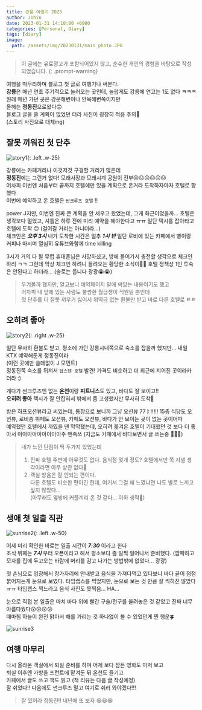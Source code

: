 ```yaml
---
title: 강릉 여행기 2023
author: Johin
date: 2023-01-31 14:10:00 +0900
categories: [Personal, Diary]
tags: [diary]
image:
  path: /assets/img/20230131/main_photo.JPG
---
```


> 이 글에는 유료광고가 포함되어있지 않고, 순수한 개인의 경험을 바탕으로 작성되었습니다.
{: .prompt-warning}

여행을 마무리하며 블로그 첫 글로 여행기나 써본다.  
**강릉**은 매년 연초 주기적으로 놀러오는 곳인데, 놀랍게도 강릉에 연고는 1도 없다 ㅋㅋㅋ  
원래 매년 가던 곳은 강문해변이나 안목해변쪽이지만  
올해는 **정동진**으로왔다🙃  
블로그 글을 쓸 계획이 없었던 터라 사진이 굉장히 적음 주의🚨  
(스토리 사진으로 대체ing)

## 잘못 끼워진 첫 단추

![story1](/assets/img/20230131/story1.jpg){: .left .w-25}

강릉에는 카페거리나 이것저것 구경할 거리가 많은데  
**정동진**에는 그런거 없다! 모래사장과 모래시계 공원이 전부😐😐😐😐😐😐  
어차피 이번엔 처음부터 끝까지 호텔에만 있을 계획으로 온거라 도착하자마자 호텔로 향했다  
이번에 예약하고 온 호텔은 `썬크루즈 호텔` !!

power J지만, 이번엔 진짜 큰 계획을 안 세우고 왔었는데, 그게 화근이었을까... 호텔은 생각보다 멀었고, 셔틀은 하루 전에 미리 예약을 해야한다고 ㅠㅠ 일단 택시를 잡아타고 호텔에 도착 🙃 (걸어갈 거리는 아니더라...)  
체크인은 __*오후 3시*__ 내가 도착한 시간은 얼추 __*1시 반*__ 일단 로비에 있는 카페에서 빵이랑 커피나 마시며 열심히 유튜브와함께 time killing

3시가 거의 다 될 무렵 휴대폰님은 사망하셨고, 방에 들어가서 충전할 생각으로 체크인 하러 ㄱㄱ 그런데 막상 체크인 하려니 들려오는 황당한 소식이🤯🤯 호텔 정책상 1인 투숙은 안된다고 하더라... (솔로는 웁니다 광광😭😭)

> 우겨볼까 했지만, 알고보니 예약페이지 밑에 써있는 내용이기도 했고  
> 어차피 내 앞에 있는 사람도 불쌍한 월급쟁이 직원일 뿐인데  
> 첫 단추를 더 잘못 끼우기 싫어서 위약금 없는 환불만 받고 바로 다른 호텔로 ㅌㅌ


## 오히려 좋아

![story2](/assets/img/20230131/story2.jpeg){: .right .w-25}

일단 무사히 환불도 받고, 평소에 가던 강릉시내쪽으로 숙소를 잡을까 했지만... 내일 KTX 예약해둔게 정동진이라  
(이런 곳에만 쓸데없이 J 모먼트)  
정동진쪽 숙소를 뒤져서 `탑스텐 호텔` 발견! 가격도 비슷하고 더 최근에 지어진 곳이라카더라 :) 

게다가 썬크루즈엔 없는 **온천**이랑 **피트니스**도 있고, 바다도 잘 보이고!!  
**오히려 좋아** 택시가 잘 안잡혀서 밖에서 좀 고생했지만 무사히 도착👀

방은 하프오션뷰라고 써있는데, 통창으로 보니까 그냥 오션뷰 77ㅑ!!!!! 15층 식당도 오션뷰, 로비층 뷔페도 오션뷰, 카페도 오션뷰, 바다가 안 보이는 곳이 없는 곳이어따  
예약했던 호텔에서 까였을 땐 막막했는데, 오히려 옮겨온 호텔이 기대했던 것 보다 더 좋아서 아아아아아아아아아주 맨족쓰 (지금도 카페에서 바다보면서 글 쓰는중 🙂🙃🙂)


> 내가 느낀 단점이 딱 두가지 있었는데  
>  1.  진짜 호텔 주변에 아무것도 없다. 음식점 몇개 정도? 호텔에서만 쭉 지낼 생각이라면 아무 상관 없다😤  
> 2. 객실 방음은 잘 안되는 편이다.  
> 다른 호텔도 비슷한 편이긴 한데, 여기서 그걸 왜 느꼈냐면 나도 별로 느끼고 싶지 않았다...  
> (아무래도 옆방에 커플끼리 온 것 같다... 이하 생략🔞)


## 생애 첫 일출 직관

![sunrise2](/assets/img/20230131/sunrise2.JPG){: .left .w-50}

어제 미리 확인한 바로는 일출 시간이 ***7:30*** 이라고 한다  
조식 뷔페는 ***7시*** 부터 오픈이라고 해서 평소보다 좀 일찍 일어나서 준비했다. (깜빡하고 모자를 집에 두고오는 바람에 머리를 감고 나가는 방법밖에 없었다... 광광)
 
첫 손님으로 입장해서 창가자리에 안내받고 음식을 가져다먹고 있다보니 바다 끝이 점점 붉어지는게 눈으로 보였다. 타임랩스를 찍었지만, 눈으로 보는 것 만큼 잘 찍히진 않았다 ㅠㅠ 타입랩스 찍느라고 음식 사진도 못찍음... HA...  

눈으로 직접 본 일출은 마치 바다 위에 빨간 구슬/전구를 올려놓은 것 같았고 진짜 너무 아름다웠다😲😲😲😲  
때마침 하늘이 완전 맑아서 해를 가리는 것 하나없이 볼 수 있었던게 찐 행운🍀

![sunrise3](/assets/img/20230131/main_photo.JPG)

## 여행 마무리

다시 올라온 객실에서 퇴실 준비를 하며 어제 보다 잠든 영화도 마저 보고  
퇴실 이후엔 가방을 프런트에 맡겨둔 뒤 온천도 즐기고  
카페에서 글도 쓰고 책도 읽고 (책 리뷰는 다음 글 작성예정)  
잘 쉬었다!! 다음에도 썬크루즈 말고 여기로 쉬러 와야겠다!!!

> 잘 있어라 정동진!! 내년에 또 보자 😆😆😆